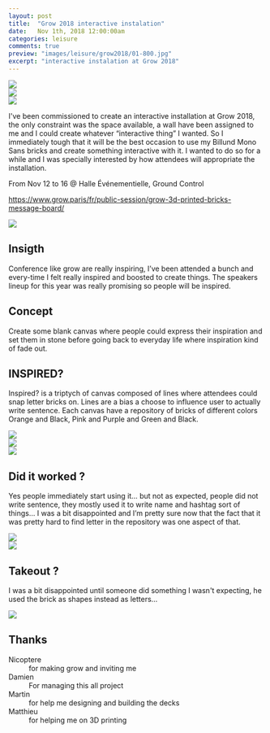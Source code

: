 ```yaml
---
layout: post
title:  "Grow 2018 interactive instalation"
date: 	Nov 1th, 2018 12:00:00am
categories: leisure
comments: true
preview: "images/leisure/grow2018/01-800.jpg"
excerpt: "interactive instalation at Grow 2018"
---
```




<div class="uk-grid" data-uk-grid-margin="">
    <div class="uk-width-large-1-3 uk-width-medium-1-2 uk-width-small-1-1">
         <img src="/images/leisure/grow2018/01.jpg" class="uk-responsive-width">
    </div>
    <div class="uk-width-large-1-3 uk-width-medium-1-2 uk-width-small-1-1">
         <img src="/images/leisure/grow2018/01.jpg" class="uk-responsive-width">
    </div>
    <div class="uk-width-large-1-3 uk-width-medium-1-2 uk-width-small-1-1">
         <img src="/images/leisure/grow2018/01.jpg" class="uk-responsive-width">
    </div>
</div>


I've been commissioned to create an interactive installation at Grow 2018, the only constraint was the space available, a wall have been assigned to me and I could create whatever “interactive thing” I wanted. So I immediately tough that it will be the best occasion to use my Billund Mono Sans bricks and create something interactive with it. I wanted to do so for a while and I was specially interested by how attendees will appropriate the installation. 

From Nov 12 to 16 @ Halle Événementielle, Ground Control

https://www.grow.paris/fr/public-session/grow-3d-printed-bricks-message-board/


<div class="uk-grid" data-uk-grid-margin="">
    <div class="uk-width-large-1-2 uk-width-medium-1-1 uk-width-small-1-1">
         <img src="/images/template1200.jpg" class="uk-responsive-width">
    </div>
    <div class="uk-width-large-1-2 uk-width-medium-1-1 uk-width-small-1-1">
        <h2>Insigth</h2>
        <p>Conference like grow are really inspiring, I’ve been attended a bunch and every-time I felt really inspired and boosted to create things. The speakers lineup  for this year was really promising so people will be inspired.</p>
      <h2>Concept</h2>
        <p>Create some blank canvas where people could express their inspiration and set them in stone before going back to everyday life where inspiration kind of fade out.</p>
    </div>
</div>




## INSPIRED?
Inspired? is a triptych of canvas composed of lines where attendees could snap letter bricks on. Lines are a bias a choose to influence user to actually write sentence. Each canvas have a repository of bricks of different colors Orange and Black, Pink and Purple and Green and Black.

<div class="uk-grid" data-uk-grid-margin="">
    <div class="uk-width-large-1-3 uk-width-medium-1-2 uk-width-small-1-1">
         <img src="/images/template1200.jpg" class="uk-responsive-width">
    </div>
    <div class="uk-width-large-1-3 uk-width-medium-1-2 uk-width-small-1-1">
         <img src="/images/template1200.jpg" class="uk-responsive-width">
    </div>
    <div class="uk-width-large-1-3 uk-width-medium-1-2 uk-width-small-1-1">
         <img src="/images/template1200.jpg" class="uk-responsive-width">
    </div>
</div>

## Did it worked ?
Yes people immediately start using it… but not as expected, people did not write sentence, they mostly used it to write name and hashtag sort of things… I was a bit disappointed and I’m pretty sure now that the fact that it was pretty hard to find letter in the repository was one aspect of that. 

<div class="uk-grid" data-uk-grid-margin="">
    <div class="uk-width-large-1-2 uk-width-medium-1-2 uk-width-small-1-1">
         <img src="/images/template1200.jpg" class="uk-responsive-width">
    </div>
    <div class="uk-width-large-1-2 uk-width-medium-1-2 uk-width-small-1-1">
         <img src="/images/template1200.jpg" class="uk-responsive-width">
    </div>
</div>

## Takeout ?

I was a bit disappointed until someone did something I wasn't expecting, he used the brick as shapes instead as letters…

<div class="uk-grid" data-uk-grid-margin="">
    <div class="uk-width-large-1-1 uk-width-medium-1-1 uk-width-small-1-1">
         <img src="/images/template1200.jpg" class="uk-responsive-width">
    </div>
</div>



## Thanks

<dl class="uk-description-list-horizontal">
    <dt>Nicoptere</dt>
    <dd>for making grow and inviting me</dd>
    <dt>Damien</dt>
    <dd>For managing this all project</dd>
    <dt>Martin</dt>
    <dd>for help me designing and building the decks</dd>
    <dt>Matthieu</dt>
    <dd>for helping me on 3D printing</dd>
</dl>







